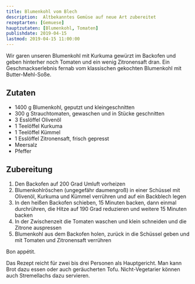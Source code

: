 ```yaml
---
title: Blumenkohl vom Blech
description:  Altbekanntes Gemüse auf neue Art zubereitet
rezeptarten: [Gemuese]
hauptzutaten: [Blumenkohl, Tomaten]
publishdate: 2019-04-15
lastmod: 2019-04-15 11:00:00
---
```


Wir garen unseren Blumenkohl mit Kurkuma gewürzt im Backofen und geben hinterher noch Tomaten und ein wenig Zitronensaft dran. Ein Geschmackserlebnis fernab vom klassischen gekochten Blumenkohl mit Butter-Mehl-Soße.

## Zutaten

- 1400 g Blumenkohl, geputzt und kleingeschnitten
- 300 g Strauchtomaten, gewaschen und in Stücke geschnitten
- 3 Esslöffel Olivenöl
- 1 Teelöffel Kurkuma
- 1 Teelöffel Kümmel
- 1 Esslöffel Zitronensaft, frisch gepresst
- Meersalz
- Pfeffer


## Zubereitung

1. Den Backofen auf 200 Grad Umluft vorheizen
2. Blumenkohlröschen (ungegefähr daumengroß) in einer Schüssel mit Olivenöl, Kurkuma und Kümmel verrühren und auf ein Backblech legen
3. In den heißen Backofen schieben, 15 Minuten backen, dann einmal durchrühren, die Hitze auf 190 Grad reduzieren und weitere 15 Minuten backen
4. In der Zwischenzeit die Tomaten waschen und klein schneiden und die Zitrone auspressen
5. Blumenkohl aus dem Backofen holen, zurück in die Schüssel geben und mit Tomaten und Zitronensaft verrühren

Bon appétit.

Das Rezept reicht für zwei bis drei Personen als Hauptgericht. Man kann Brot dazu essen oder auch geräucherten Tofu. Nicht-Vegetarier können auch Stremellachs dazu servieren.
